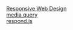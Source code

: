 [Responsive Web Design](http://alistapart.com/article/responsive-web-design)   
[media query](https://developer.mozilla.org/en-US/docs/Web/Guide/CSS/Media_queries)    
[respond.js](https://github.com/scottjehl/Respond)   